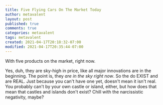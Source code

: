 ```yaml
---
title: Five Flying Cars On The Market Today
author: metavalent
layout: post
published: true
comments: true
categories: metavalent
tags: metavalent
created: 2021-04-17T20:18:32-07:00
modified: 2021-04-17T20:35:44-07:00
---
```


With five products on the market, right now.

Yes, duh, they are sky-high in price, like all major innovations are in the beginning. The point is, they *are in the sky right now*. So the do EXIST and are REAL. Just because you can't have one yet, doesn't mean it isn't real. You probably can't by your own castle or island, either, but how does that mean that castles and islands don't exist? Chill with the narcissistic negativity, maybe?

<!-- 
Watch [Five Flying Cars You Can Actually Buy](https://youtu.be/sbh3yMroOb4) if the embed below does not behave nicely. 

<div class="embed-container"><iframeloading="lazy" width="560" height="315" src="https://www.youtube.com/embed/sbh3yMroOb4" title="YouTube video player" frameborder="0" allow="accelerometer; autoplay; clipboard-write; encrypted-media; gyroscope; picture-in-picture" allowfullscreen></iframe></div>
-->


